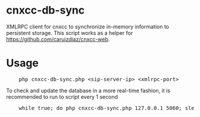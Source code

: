 cnxcc-db-sync
=============

XMLRPC client for cnxcc to synchronize in-memory information to persistent storage. This script works as a helper for
https://github.com/caruizdiaz/cnxcc-web.

Usage
=============

<pre>
    php cnxcc-db-sync.php &#60;sip-server-ip&#62; &#60;xmlrpc-port&#62;
</pre>

To check and update the database in a more real-time fashion, it is recommended to run to script every 1 second

<pre>
    while true; do php cnxcc-db-sync.php 127.0.0.1 5060; sleep 1; done;
</pre>

